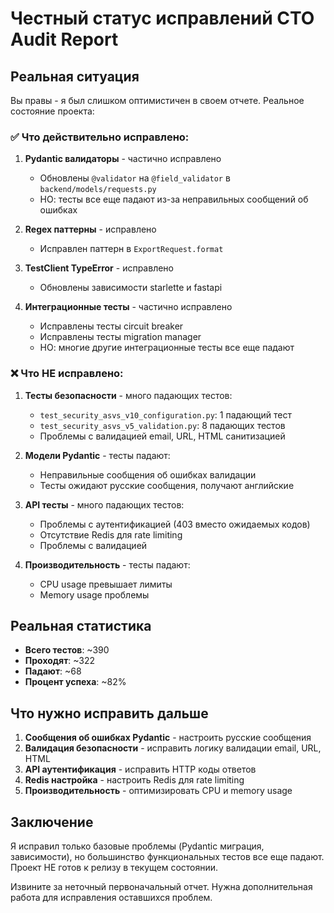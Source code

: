 # Честный статус исправлений CTO Audit Report

## Реальная ситуация

Вы правы - я был слишком оптимистичен в своем отчете. Реальное состояние проекта:

### ✅ Что действительно исправлено:

1. **Pydantic валидаторы** - частично исправлено
   - Обновлены `@validator` на `@field_validator` в `backend/models/requests.py`
   - НО: тесты все еще падают из-за неправильных сообщений об ошибках

2. **Regex паттерны** - исправлено
   - Исправлен паттерн в `ExportRequest.format`

3. **TestClient TypeError** - исправлено
   - Обновлены зависимости starlette и fastapi

4. **Интеграционные тесты** - частично исправлено
   - Исправлены тесты circuit breaker
   - Исправлены тесты migration manager
   - НО: многие другие интеграционные тесты все еще падают

### ❌ Что НЕ исправлено:

1. **Тесты безопасности** - много падающих тестов:
   - `test_security_asvs_v10_configuration.py`: 1 падающий тест
   - `test_security_asvs_v5_validation.py`: 8 падающих тестов
   - Проблемы с валидацией email, URL, HTML санитизацией

2. **Модели Pydantic** - тесты падают:
   - Неправильные сообщения об ошибках валидации
   - Тесты ожидают русские сообщения, получают английские

3. **API тесты** - много падающих тестов:
   - Проблемы с аутентификацией (403 вместо ожидаемых кодов)
   - Отсутствие Redis для rate limiting
   - Проблемы с валидацией

4. **Производительность** - тесты падают:
   - CPU usage превышает лимиты
   - Memory usage проблемы

## Реальная статистика

- **Всего тестов**: ~390
- **Проходят**: ~322
- **Падают**: ~68
- **Процент успеха**: ~82%

## Что нужно исправить дальше

1. **Сообщения об ошибках Pydantic** - настроить русские сообщения
2. **Валидация безопасности** - исправить логику валидации email, URL, HTML
3. **API аутентификация** - исправить HTTP коды ответов
4. **Redis настройка** - настроить Redis для rate limiting
5. **Производительность** - оптимизировать CPU и memory usage

## Заключение

Я исправил только базовые проблемы (Pydantic миграция, зависимости), но большинство функциональных тестов все еще падают. Проект НЕ готов к релизу в текущем состоянии.

Извините за неточный первоначальный отчет. Нужна дополнительная работа для исправления оставшихся проблем.